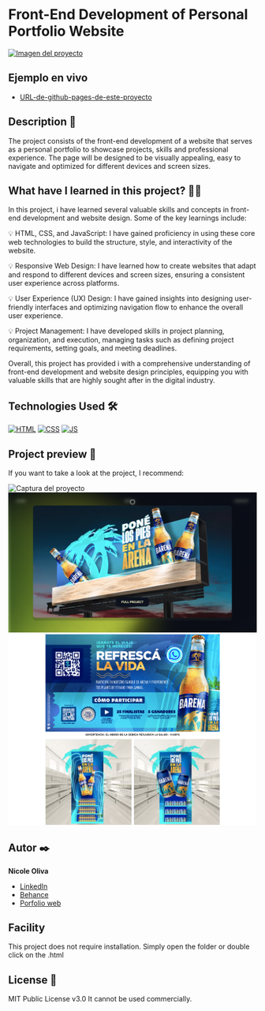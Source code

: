 # Front-End Development of Personal Portfolio Website


[![Imagen del proyecto](https://github.com/NicoleOliva/NicoleOliva_Portfolio/blob/main/assets/portada_proyecto.png)]((https://nicoleoliva.github.io/NicoleOliva_Proyecto_Portfolio/))

## Ejemplo en vivo
- [URL-de-github-pages-de-este-proyecto]([URL-de-github-pages-de-este-proyecto](https://nicoleoliva.github.io/NicoleOliva_Proyecto_Portfolio/))

## Description 📑

The project consists of the front-end development of a website that serves as a personal portfolio to showcase projects, skills and professional experience. The page will be designed to be visually appealing, easy to navigate and optimized for different devices and screen sizes.

## What have I learned in this project? 🙇🏻 

In this project, i have learned several valuable skills and concepts in front-end development and website design. Some of the key learnings include:


💡 HTML, CSS, and JavaScript: I have gained proficiency in using these core web technologies to build the structure, style, and interactivity of the website.

💡 Responsive Web Design: I have learned how to create websites that adapt and respond to different devices and screen sizes, ensuring a consistent user experience across platforms.

💡 User Experience (UX) Design: I have gained insights into designing user-friendly interfaces and optimizing navigation flow to enhance the overall user experience.

💡 Project Management: I have developed skills in project planning, organization, and execution, managing tasks such as defining project requirements, setting goals, and meeting deadlines.


Overall, this project has provided i with a comprehensive understanding of front-end development and website design principles, equipping you with valuable skills that are highly sought after in the digital industry.

## Technologies Used 🛠
<!-- Iconos sacados de: https://github.com/hendrasob/badges/blob/master/README.md y https://github.com/alexandresanlim/Badges4-README.md-Profile -->
[![HTML](https://img.shields.io/badge/HTML5-E34F26?style=for-the-badge&logo=html5&logoColor=white)](https://es.wikipedia.org/wiki/HTML5)
[![CSS](https://img.shields.io/badge/CSS3-1572B6?style=for-the-badge&logo=css3&logoColor=white)](https://es.wikipedia.org/wiki/CSS)
[![JS](https://img.shields.io/badge/JavaScript-F7DF1E?style=for-the-badge&logo=javascript&logoColor=black)](https://es.wikipedia.org/wiki/JavaScript)

## Project preview 👀
If you want to take a look at the project, I recommend:

![Captura del proyecto](https://github.com/NicoleOliva/NicoleOliva_Portfolio/blob/main/assets/works%20screen.png)
![Captura del proyecto](https://github.com/NicoleOliva/NicoleOliva_Portfolio/blob/main/assets/barena%20preview.png)
![Captura del proyecto](https://github.com/NicoleOliva/NicoleOliva_Portfolio/blob/main/assets/barena%20works.png)

## Autor ✒️
**Nicole Oliva**

* [LinkedIn](https://www.linkedin.com/in/olivanicole0304/?originalSubdomain=es)
* [Behance](https://www.behance.net/NikkiO95)
* [Porfolio web](https://nicoleoliva.github.io/NicoleOliva_Portfolio/index.html)

## Facility
This project does not require installation. Simply open the folder or double click on the .html

## License 📄
MIT Public License v3.0
It cannot be used commercially.
